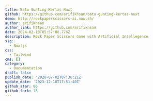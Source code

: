 ```yaml
---
title: Batu Gunting Kertas Nuxt
github: https://github.com/arifikhsan/batu-gunting-kertas-nuxt
demo: http://rockpaperscissors-ai.now.sh/
author: arifikhsan
author_link: https://github.com/arifikhsan
date: 2024-02-18T05:57:08.776Z
description: Rock Paper Scissors Game with Artificial Intellegence
ssg:
  - Nuxtjs
css:
  - Tailwind
cms: []
category:
  - Documentation
draft: false
publish_date: '2020-07-02T07:30:21Z'
update_date: '2023-12-10T17:51:40Z'
github_star: 86
github_fork: 15
---
```

